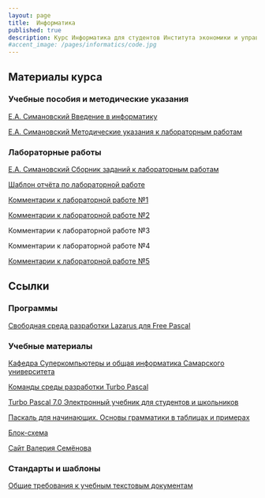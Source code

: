 ```yaml
---
layout: page
title:  Информатика
published: true
description: Курс Информатика для студентов Института экономики и управления Самарского университета.
#accent_image: /pages/informatics/code.jpg
---
```


## Материалы курса

### Учебные пособия и методические указания

[Е.А. Симановский Введение в информатику](http://oi.ssau.ru/docs/sim_2.doc)

[Е.А. Симановский Методические указания к лабораторным работам](http://oi.ssau.ru/docs/Sim_met_ukaz.docx)

### Лабораторные работы

[Е.А. Симановский Сборник заданий к лабораторным работам](http://oi.ssau.ru/docs/Sim_zadaniya_k_lab.docx)

[Шаблон отчёта по лабораторной работе](https://github.com/Kidinnu/Kidinnu.github.io/blob/master/pages/informatics/Lab_Report_Template.docx?raw=true)

[Комментарии к лабораторной работе №1](/pages/informatics/Lab1)

[Комментарии к лабораторной работе №2](/pages/informatics/Lab2)

Комментарии к лабораторной работе №3

Комментарии к лабораторной работе №4

[Комментарии к лабораторной работе №5](/pages/informatics/Lab5)

## Ссылки

### Программы

[Свободная среда разработки Lazarus для Free Pascal](http://www.lazarus-ide.org/)

### Учебные материалы

[Кафедра Суперкомпьютеры и общая информатика Самарского университета](http://oi.ssau.ru/uchmetod.php)

[Команды среды разработки Turbo Pascal](/pages/informatics/tp_cheat_sheet)

[Turbo Pascal 7.0 Электронный учебник для студентов и школьников](http://mif.vspu.ru/books/pascal/index.html)

[Паскаль для начинающих. Основы грамматики в таблицах и примерах](http://schools.keldysh.ru/sch887/pascal.htm)

[Блок-схема](https://ru.wikipedia.org/wiki/%D0%91%D0%BB%D0%BE%D0%BA-%D1%81%D1%85%D0%B5%D0%BC%D0%B0)

[Сайт Валерия Семёнова](https://vshot.ru/wordpress/)

### Стандарты и шаблоны

[Общие требования к учебным текстовым документам](https://ssau.ru/docs/sveden/localdocs/STO_SGAU_02068410-004-2018.pdf)
